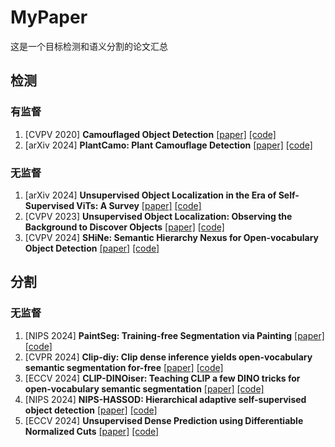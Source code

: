 # MyPaper
这是一个目标检测和语义分割的论文汇总
## 检测
### 有监督
1. [CVPV 2020] **Camouflaged Object Detection** [[paper]](https://openaccess.thecvf.com/content_CVPR_2020/papers/Fan_Camouflaged_Object_Detection_CVPR_2020_paper.pdf) [[code]](https://github.com/DengPingFan/SINet)
2. [arXiv 2024] **PlantCamo: Plant Camouflage Detection** [[paper]](https://arxiv.org/pdf/2410.17598v1) [[code]](https://github.com/yjybuaa/PlantCamo)
### 无监督
1. [arXiv 2024] **Unsupervised Object Localization in the Era of Self-Supervised ViTs: A Survey** [[paper]](https://arxiv.org/pdf/2310.12904) [[code]]()
2. [CVPV 2023] **Unsupervised Object Localization: Observing the Background to Discover Objects** [[paper]](https://openaccess.thecvf.com/content/CVPR2023/papers/Simeoni_Unsupervised_Object_Localization_Observing_the_Background_To_Discover_Objects_CVPR_2023_paper.pdf) [[code]](https://github.com/valeoai/FOUND)
3. [CVPV 2024] **SHiNe: Semantic Hierarchy Nexus for Open-vocabulary Object Detection** [[paper]](https://openaccess.thecvf.com/content/CVPR2024/papers/Liu_SHiNe_Semantic_Hierarchy_Nexus_for_Open-vocabulary_Object_Detection_CVPR_2024_paper.pdf) [[code]]()
## 分割
### 无监督
1. [NIPS 2024] **PaintSeg: Training-free Segmentation via Painting** [[paper]](https://arxiv.org/abs/2305.19406) [[code]]()
2. [CVPR 2024] **Clip-diy: Clip dense inference yields open-vocabulary semantic segmentation for-free** [[paper]](https://arxiv.org/pdf/2309.14289) [[code]]()
3. [ECCV 2024] **CLIP-DINOiser: Teaching CLIP a few DINO tricks for open-vocabulary semantic segmentation** [[paper]](https://arxiv.org/pdf/2312.12359) [[code]](https://github.com/wysoczanska/clip_dinoiser)
4. [NIPS 2024] **NIPS-HASSOD: Hierarchical adaptive self-supervised object detection** [[paper]](https://arxiv.org/abs/2305.19406) [[code]](https://github.com/Shengcao-Cao/HASSOD)
5. [ECCV 2024] **Unsupervised Dense Prediction using Differentiable Normalized Cuts** [[paper]](https://fq.pkwyx.com/default/https/www.ecva.net/papers/eccv_2024/papers_ECCV/papers/05675.pdf) [[code]]()

